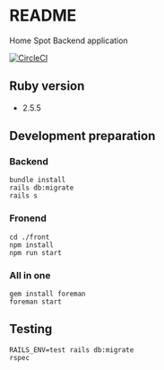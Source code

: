 # README

Home Spot Backend application

[![CircleCI](https://circleci.com/gh/HooFoo/jk/tree/master.svg?style=svg)](https://circleci.com/gh/HooFoo/jk/tree/master)

## Ruby version
* 2.5.5

## Development preparation

### Backend
```
bundle install
rails db:migrate
rails s
```

### Fronend
```
cd ./front
npm install
npm run start
```

### All in one 
```
gem install foreman 
foreman start
```

## Testing
```
RAILS_ENV=test rails db:migrate
rspec
```
